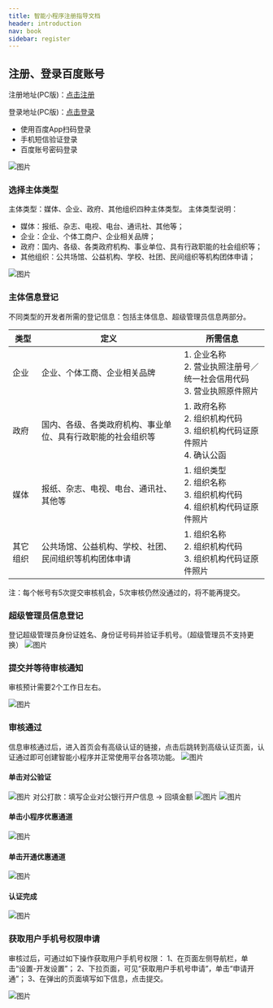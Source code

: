 ```yaml
---
title: 智能小程序注册指导文档
header: introduction
nav: book
sidebar: register
---
```



## 注册、登录百度账号

注册地址(PC版)：<a href="https://passport.baidu.com/v2/?reg&tt=1521786256298&overseas=undefined&gid=D8D45DC-FFC4-486A-BA34-B3215E98FF74&tpl=mn&u=https%3A%2F%2Fwww.baidu.com%2F" >点击注册</a>

登录地址(PC版)：<a href="https://smartprogram.baidu.com/mappconsole/main/login">点击登录</a>
 - 使用百度App扫码登录
 - 手机短信验证登录
 - 百度账号密码登录

![图片](../../img/introduction/enter/p1.png)

### 选择主体类型
<!-- 主体类型：个人、媒体、企业、政府、其他组织五种主体类型。
 主体类型说明：
 - 个人：由自然人注册和运营的公众帐号；
 - 媒体：报纸、杂志、电视、电台、通讯社、其他等；
 - 企业：企业、个体工商户、企业相关品牌；
 - 政府：国内、各级、各类政府机构、事业单位、具有行政职能的社会组织等；
 - 其他组织：公共场馆、公益机构、学校、社团、民间组织等机构团体申请； -->
 主体类型：媒体、企业、政府、其他组织四种主体类型。
 主体类型说明：
 - 媒体：报纸、杂志、电视、电台、通讯社、其他等；
 - 企业：企业、个体工商户、企业相关品牌；
 - 政府：国内、各级、各类政府机构、事业单位、具有行政职能的社会组织等；
 - 其他组织：公共场馆、公益机构、学校、社团、民间组织等机构团体申请；

![图片](../../img/introduction/register/register-02.png)

### 主体信息登记

不同类型的开发者所需的登记信息：包括主体信息、超级管理员信息两部分。

|类型|定义|所需信息|
|---|---|---|
|企业 | 企业、个体工商、企业相关品牌 |1. 企业名称 <br> 2. 营业执照注册号／统一社会信用代码<br>3. 营业执照原件照片|
|政府 | 国内、各级、各类政府机构、事业单位、具有行政职能的社会组织等 | 1. 政府名称<br>2. 组织机构代码<br>3. 组织机构代码证原件照片<br>4. 确认公函 |
|媒体 | 报纸、杂志、电视、电台、通讯社、其他等 | 1. 组织类型<br>2. 组织名称<br>3. 组织机构代码<br> 4. 组织机构代码证原件照片 |
|其它组织 | 公共场馆、公益机构、学校、社团、民间组织等机构团体申请 | 1. 组织名称<br>2. 组织机构代码<br>3. 组织机构代码证原件照片 |

<!-- |个人 | 由自然人注册和运营的账号 | 超级管理员信息 | -->

注：每个帐号有5次提交审核机会，5次审核仍然没通过的，将不能再提交。

### 超级管理员信息登记


登记超级管理员身份证姓名、身份证号码并验证手机号。（超级管理员不支持更换）
![图片](../../img/introduction/register/register-03.png)

### 提交并等待审核通知

审核预计需要2个工作日左右。

![图片](../../img/introduction/register/register-04.png)

### 审核通过

信息审核通过后，进入首页会有高级认证的链接，点击后跳转到高级认证页面，认证通过即可创建智能小程序并正常使用平台各项功能。
![图片](../../img/introduction/register/register-06.png)

#### 单击对公验证
![图片](../../img/introduction/register/register-07.png)
对公打款：填写企业对公银行开户信息 → 回填金额 
![图片](../../img/introduction/register/register-08.png)
![图片](../../img/introduction/register/register-09.png)
#### 单击小程序优惠通道
![图片](../../img/introduction/register/register-10.png)
#### 单击开通优惠通道
![图片](../../img/introduction/register/register-11.png)
#### 认证完成
![图片](../../img/introduction/register/register-12.png)
### 获取用户手机号权限申请

审核过后，可通过如下操作获取用户手机号权限：
1、在页面左侧导航栏，单击“设置-开发设置”；
2、下拉页面，可见“获取用户手机号申请”，单击“申请开通”；
3、在弹出的页面填写如下信息，点击提交。

![图片](../../img/introduction/register/register-14.png)